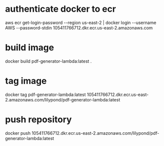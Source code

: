# authenticate docker to ecr
aws ecr get-login-password --region us-east-2 | docker login --username AWS --password-stdin 105411766712.dkr.ecr.us-east-2.amazonaws.com

# build image
docker build pdf-generator-lambda:latest .

# tag image
docker tag pdf-generator-lambda:latest 105411766712.dkr.ecr.us-east-2.amazonaws.com/lilypond/pdf-generator-lambda:latest

# push repository
docker push 105411766712.dkr.ecr.us-east-2.amazonaws.com/lilypond/pdf-generator-lambda:latest
